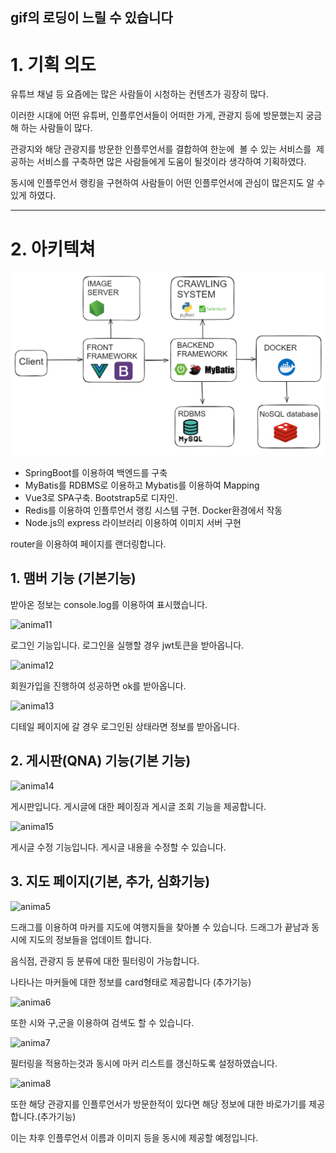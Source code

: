 ## gif의 로딩이 느릴 수 있습니다

# 1. 기획 의도

유튜브 채널 등 요즘에는 많은 사람들이 시청하는 컨텐츠가 굉장히 많다.

이러한 시대에 어떤 유튜버, 인플루언서들이 어떠한 가게, 관광지 등에 방문했는지 궁금해 하는 사람들이 많다.

관광지와 해당 관광지를 방문한 인플루언서를 결합하여 한눈에  볼 수 있는 서비스를  제공하는 서비스를 구축하면 많은 사람들에게 도움이 될것이라 생각하여 기획하였다.

동시에 인플루언서 랭킹을 구현하여 사람들이 어떤 인플루언서에 관심이 많은지도 알 수 있게 하였다.

__ __ __ __ __ __ __

# 2. 아키텍쳐

![image.png](./image.png)

- SpringBoot를 이용하여 백엔드를 구축
- MyBatis를 RDBMS로 이용하고 Mybatis를 이용하여 Mapping
- Vue3로 SPA구축. Bootstrap5로 디자인.
- Redis를 이용하여 인플루언서 랭킹 시스템 구현. Docker환경에서 작동
- Node.js의 express 라이브러리 이용하여 이미지 서버 구현



router을 이용하여 페이지를 랜더링합니다.

## 1. 맴버 기능 (기본기능)

받아온 정보는 console.log를 이용하여 표시했습니다.

![anima11](/uploads/b7b291e15d4435e8b6bd0461dc5a6567/anima11.gif)

로그인 기능입니다. 로그인을 실행할 경우 jwt토큰을 받아옵니다.

![anima12](/uploads/997902252dd26b95a85b28dab78bc38c/anima12.gif)

회원가입을 진행하여 성공하면 ok를 받아옵니다.

![anima13](/uploads/b3198cf2915e204c70c0489fdb727956/anima13.gif)

디테일 페이지에 갈 경우 로그인된 상태라면 정보를 받아옵니다.

## 2. 게시판(QNA) 기능(기본 기능)

![anima14](/uploads/e7bc66edb59d0d87e76f03c1791d1549/anima14.gif)

게시판입니다. 게시글에 대한 페이징과 게시글 조회 기능을 제공합니다.

![anima15](/uploads/af7d3c1f83fd370d5eb839a6c4608706/anima15.gif)

게시글 수정 기능입니다. 게시글 내용을 수정할 수 있습니다.

## 3. 지도 페이지(기본, 추가, 심화기능)

![anima5](/uploads/033513be835a79e8bca9ebf0adc835cc/anima5.gif)

드래그를 이용하여 마커를 지도에 여행지들을 찾아볼 수 있습니다. 드래그가 끝남과 동시에 지도의 정보들을 업데이트 합니다.

음식점, 관광지 등 분류에 대한 필터링이 가능합니다.

나타나는 마커들에 대한 정보를 card형태로 제공합니다 (추가기능)

![anima6](/uploads/7509ff55a598be71aa0d01f71bda3975/anima6.gif)

또한 시와 구,군을 이용하여 검색도 할 수 있습니다.

![anima7](/uploads/1e3241411acd3d8b0a7f44bd9e4d7231/anima7.gif)

필터링을 적용하는것과 동시에 마커 리스트를 갱신하도록 설정하였습니다.

![anima8](/uploads/1c470e4896fe85d136fa3bbf39b325e4/anima8.gif)

또한 해당 관광지를 인플루언서가 방문한적이 있다면 해당 정보에 대한 바로가기를 제공합니다.(추가기능)

이는 차후 인플루언서 이름과 이미지 등을 동시에 제공할 예정입니다.
